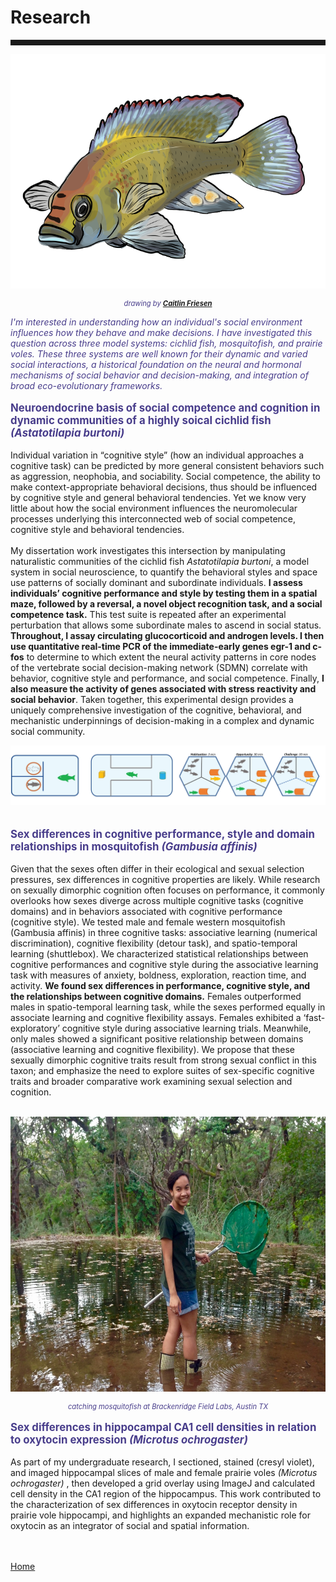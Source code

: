 <body>
		
<div class="container">
<div class="blurb">
<h1>Research</h1>
<hr style="height:9px;color:#84949B">
	
<p><center><img src="/images/aburtoni.png" height="375"> </center></p>
<p style="text-align:center;font-size:80%"><i><font color="darkslateblue"> drawing by <a href="https://caitlinfriesen.myportfolio.com/"> <b>Caitlin Friesen</b></a></font></i></p>

<p style="color:darkslateblue"><em> I'm interested in understanding how an individual's social environment influences how they behave and make decisions. I have investigated this question across three model systems: cichlid fish, mosquitofish, and prairie voles. These three systems are well known for their dynamic and varied social interactions, a historical foundation on the neural and hormonal mechanisms of social behavior and decision-making, and integration of broad eco-evolutionary frameworks. <br></em></p>



<p style="text-align:left;font-size:120%"><b><font color="darkslateblue">Neuroendocrine basis of social competence and cognition in dynamic communities of a highly soical cichlid fish <i>(Astatotilapia burtoni)</i></font></b><br></p>


Individual variation in “cognitive style” (how an individual approaches a cognitive task) can be predicted by more general consistent behaviors such as aggression, neophobia, and sociability. Social competence, the ability to make context-appropriate behavioral decisions, thus should be influenced by cognitive style and general behavioral tendencies. Yet we know very little about how the social environment influences the neuromolecular processes underlying this interconnected web of social competence, cognitive style and behavioral tendencies. <br><br> My dissertation work investigates this intersection by manipulating naturalistic communities of the cichlid fish <i>Astatotilapia burtoni</i>, a model system in social neuroscience, to quantify the behavioral styles and space use patterns of socially dominant and subordinate individuals. <b>I assess individuals’ cognitive performance and style by testing them in a spatial maze, followed by a reversal, a novel object recognition task, and a social competence task.</b> This test suite is repeated after an experimental perturbation that allows some subordinate males to ascend in social status. <b>Throughout, I assay circulating glucocorticoid and androgen levels. I then use quantitative real-time PCR of the immediate-early genes egr-1 and c-fos</b> to determine to which extent the neural activity patterns in core nodes of the vertebrate social decision-making network (SDMN) correlate with behavior, cognitive style and performance, and social competence. Finally, <b>I also measure the activity of genes associated with stress reactivity and social behavior</b>. Taken together, this experimental design provides a uniquely comprehensive investigation of the cognitive, behavioral, and mechanistic underpinnings of decision-making in a complex and dynamic social community.

<img src="/images/assays.jpg"><br><br>

<p style="text-align:left;font-size:120%"><b><font color="darkslateblue">Sex differences in cognitive performance, style and domain relationships in mosquitofish <i>(Gambusia affinis)</i></font></b><br></p>

Given that the sexes often differ in their ecological and sexual selection pressures, sex differences in cognitive properties are likely. While research on sexually dimorphic cognition often focuses on performance, it commonly overlooks how sexes diverge across multiple cognitive tasks (cognitive domains) and in behaviors associated with cognitive performance (cognitive style). We tested male and female western mosquitofish (Gambusia affinis) in three cognitive tasks: associative learning (numerical discrimination), cognitive flexibility (detour task), and spatio-temporal learning (shuttlebox). We characterized statistical relationships between cognitive performances and cognitive style during the associative learning task with measures of anxiety, boldness, exploration, reaction time, and activity. <b>We found sex differences in performance, cognitive style, and the relationships between cognitive domains.</b> Females outperformed males in spatio-temporal learning task, while the sexes performed equally in associate learning and cognitive flexibility assays. Females exhibited a ‘fast-exploratory’ cognitive style during associative learning trials. Meanwhile, only males showed a significant positive relationship between domains (associative learning and cognitive flexibility). We propose that these sexually dimorphic cognitive traits result from strong sexual conflict in this taxon; and emphasize the need to explore suites of sex-specific cognitive traits and broader comparative work examining sexual selection and cognition.<br><br>

<p><center><img src="/images/BFL.jpg" height="440"> </center></p>
<p style="text-align:center;font-size:80%"><i><font color="darkslateblue"> catching mosquitofish at Brackenridge Field Labs, Austin TX</font></i></p>

<p style="text-align:left;font-size:120%"><b><font color="darkslateblue">Sex differences in hippocampal CA1 cell densities in relation to oxytocin expression <i>(Microtus ochrogaster)</i></font></b><br></p>
As part of my undergraduate research, I sectioned, stained (cresyl violet), and imaged hippocampal slices of male and female prairie voles <i> (Microtus ochrogaster) </i>, then developed a grid overlay using ImageJ and calculated cell density in the CA1 region of the hippocampus. This work contributed to the characterization of sex differences in oxytocin receptor density in prairie vole hippocampi, and highlights an expanded mechanistic role for oxytocin as an integrator of social and spatial information. <br>


	
<br><br><a href="../">Home</a>
